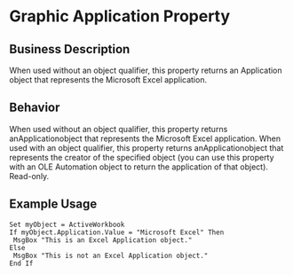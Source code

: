 # Graphic Application Property

## Business Description
When used without an object qualifier, this property returns an Application object that represents the Microsoft Excel application.

## Behavior
When used without an object qualifier, this property returns anApplicationobject that represents the Microsoft Excel application. When used with an object qualifier, this property returns anApplicationobject that represents the creator of the specified object (you can use this property with an OLE Automation object to return the application of that object). Read-only.

## Example Usage
```vba
Set myObject = ActiveWorkbook 
If myObject.Application.Value = "Microsoft Excel" Then 
 MsgBox "This is an Excel Application object." 
Else 
 MsgBox "This is not an Excel Application object." 
End If
```